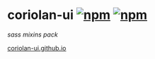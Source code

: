 # coriolan-ui [![npm](https://img.shields.io/npm/v/coriolan-ui.svg)](https://www.npmjs.com/package/coriolan-ui) [![npm](https://img.shields.io/npm/dt/coriolan-ui.svg)](https://www.npmjs.com/package/coriolan-ui)

_sass mixins pack_

[coriolan-ui.github.io](https://coriolan-ui.github.io)

